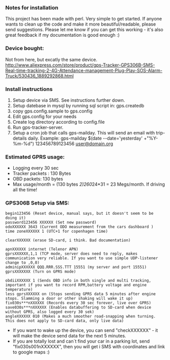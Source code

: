 ### Notes for installation

This project has been made with perl. Very simple to get started. If anyone wants to clean up the code and make it more beautiful/readable, please send suggestions.
Please let me know if you can get this working - it's also great feedback if my documentation is good enough :)

### Device bought:
Not from here, but excatly the same device.
http://www.aliexpress.com/store/product/gps-Tracker-GPS306B-SMS-Real-time-tracking-2-4G-Attendance-management-Plug-Play-SOS-Alarm-Truck/530436_1889292868.html

### Install instructions
1. Setup device via SMS. See instructions further down.
2. Setup datebase in mysql by running sql script in: gps.createdb
3. copy gps.config.sample to gps.config
4. Edit gps.config for your needs
5. Create log directory according to config.file
6. Run gps-tracker-server.
7. Setup a cron job that calls gps-mailday. This will send an email with trip-details daily.
   Example: gps-mailday $(date --date='yesterday' +"%Y-%m-%d") 123456789123456 user@domain.org

### Estimated GPRS usage:
* Logging every 30 sec
* Tracker packets : 130 Bytes
* OBD packets: 130 bytes
* Max usage/month = (130 bytes *2)*2*60*24*31 = 23 Megs/month. If driving all the time!

### GPS306B Setup via SMS:

```
begin123456 (Reset device, manual says, but it doesn't seem to be doing it)
password123456 XXXXXX (Set new password)
odoXXXXXX 3643 (Current ODO measurement from the cars dashboard )
time zoneXXXXXX 1 (UTC+1 for copenhagen time)

clearXXXXXX (erase SD-card, i think. Bad documentation)

apnXXXXXX internet (Telenor APN)
gprsXXXXXX,1,1 (TCP mode, server does need to reply, makes communication very reliable. If you want to use simple UDP-listener change to ,0,0)
adminipXXXXXX QQQ.RRR.SSS.TTT 15551 (my server and port 15551)
gprsXXXXXXX (Turn on GPRS mode)

obdiiXXXXXX 1 (Sends OBD info in both single and multi tracking, important if you want to record RPM,battery voltage and engine temperature)
less gprsXXXXXX on (Stops sending GPRS data 5 minutes after engine stops. Slamming a door or other shaking will wake it up)
fix030s***nXXXXXX (Records every 30 sec forever, live over GPRS)
save030s***nXXXXXX (Enables databuffering to SD-card when device without GPRS, also logged every 30 sek)
angleXXXXXX 010 (Makes a much smoother road-snapping when turning. This does not apply to SD-card data, only live data)
```

* If you want to wake up the device, you can send "checkXXXXXX" - it will make the device send data for the next 5 minutes.
* If you are totally lost and can´t find your car in a parking lot, send "fix030s001nXXXXXX", then you will get i SMS with coordinates and link to google maps :)




